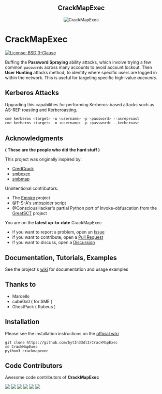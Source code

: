 <div align="center">
<h2>CrackMapExec</h2>
<p></div>

<p align="center">
    <picture>
        <source media="(prefers-color-scheme: dark)" srcset="https://cloud.githubusercontent.com/assets/5151193/17577511/d312ceb4-5f3b-11e6-8de5-8822246289fd.jpg">
        <img src="https://cloud.githubusercontent.com/assets/5151193/17577511/d312ceb4-5f3b-11e6-8de5-8822246289fd.jpg" alt="CrackMapExec"/>
    </picture>
</p>

# CrackMapExec

[![License: BSD 3-Clause](https://img.shields.io/badge/License-BSDv3-blue.svg)](https://www.gnu.org/licenses/gpl-3.0)

Buffing the **Password Spraying** ability attacks, which involve trying a few common `passwords` across many accounts to avoid account lockout. Then **User Hunting** attacks method, to identify where specific users are logged in within the network. This is useful for targeting specific high-value *accounts.*

## Kerberos Attacks
Upgrading this capabilities for performing Kerberos-based attacks such as AS-REP roasting and Kerberoasting.

```sh
cme kerberos <target> -u <username> -p <password> --asreproast
cme kerberos <target> -u <username> -p <password> --kerberoast
```

## Acknowledgments
**( These are the people who did the hard stuff )**

This project was originally inspired by:
- [CredCrack](https://github.com/gojhonny/CredCrack)
- [smbexec](https://github.com/pentestgeek/smbexec)
- [smbmap](https://github.com/ShawnDEvans/smbmap)

Unintentional contributors:

- The [Empire](https://github.com/PowerShellEmpire/Empire) project
- @T-S-A's [smbspider](https://github.com/T-S-A/smbspider) script
- @ConsciousHacker's partial Python port of Invoke-obfuscation from the [GreatSCT](https://github.com/GreatSCT/GreatSCT) project

You are on the **latest up-to-date** CrackMapExec

- If you want to report a problem, open un [Issue](https://github.com/byt3n33dl3/CrackMapExec/issues) 
- If you want to contribute, open a [Pull Request](https://github.com/byt3n33dl3/CrackMapExec/pulls)
- If you want to discuss, open a [Discussion](https://github.com/byt3n33dl3/CrackMapExec/discussions)

## Documentation, Tutorials, Examples
See the project's [wiki](https://www.crackmapexec.wiki/) for documentation and usage examples

## Thanks to
- Marcello
- cube0x0 ( for SME )
- GhostPack ( Rubeus )

## Installation
Please see the installation instructions on the [official wiki](https://www.crackmapexec.wiki/getting-started/installation)

```shell
git clone https://github.com/byt3n33dl3/CrackMapExec
cd CrackMapExec
python3 crackmapexec
```

## Code Contributors

Awesome code contributors of **CrackMapExec**

[![](https://github.com/byt3n33dl3.png?size=50)](https://github.com/byt3n33dl3)
[![](https://github.com/Marshall-Hallenbeck.png?size=50)](https://github.com/Marshall-Hallenbeck)
[![](https://github.com/zblurx.png?size=50)](https://github.com/zblurx)
[![](https://github.com/NeffIsBack.png?size=50)](https://github.com/NeffIsBack)
[![](https://github.com/Hackndo.png?size=50)](https://github.com/Hackndo)
[![](https://github.com/Projectdiscovery.png?size=50)](https://github.com/Projectdiscovery)
